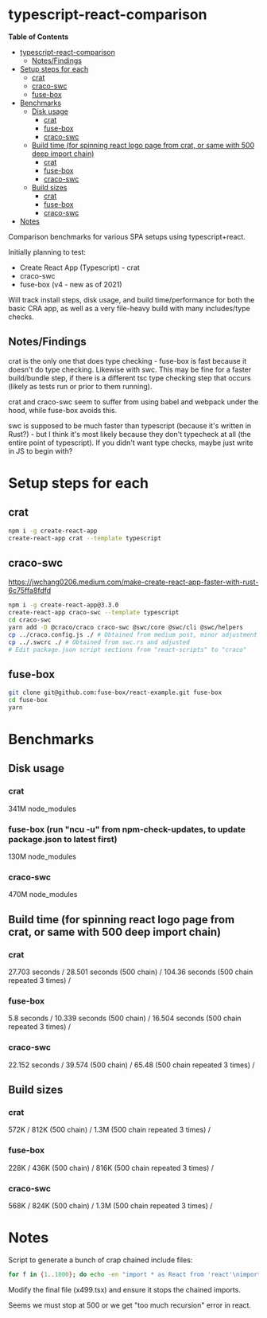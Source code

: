 # typescript-react-comparison

<!-- markdown-toc start - Don't edit this section. Run M-x markdown-toc-refresh-toc -->
**Table of Contents**

- [typescript-react-comparison](#typescript-react-comparison)
    - [Notes/Findings](#notesfindings)
- [Setup steps for each](#setup-steps-for-each)
    - [crat](#crat)
    - [craco-swc](#craco-swc)
    - [fuse-box](#fuse-box)
- [Benchmarks](#benchmarks)
    - [Disk usage](#disk-usage)
        - [crat](#crat-1)
        - [fuse-box](#fuse-box-1)
        - [craco-swc](#craco-swc-1)
    - [Build time (for spinning react logo page from crat, or same with 500 deep import chain)](#build-time-for-spinning-react-logo-page-from-crat-or-same-with-500-deep-import-chain)
        - [crat](#crat-2)
        - [fuse-box](#fuse-box-2)
        - [craco-swc](#craco-swc-2)
    - [Build sizes](#build-sizes)
        - [crat](#crat-3)
        - [fuse-box](#fuse-box-3)
        - [craco-swc](#craco-swc-3)
- [Notes](#notes)

<!-- markdown-toc end -->

Comparison benchmarks for various SPA setups using typescript+react.

Initially planning to test:

- Create React App (Typescript) - crat
- craco-swc
- fuse-box (v4 - new as of 2021)

Will track install steps, disk usage, and build time/performance for
both the basic CRA app, as well as a very file-heavy build with many
includes/type checks.

## Notes/Findings
crat is the only one that does type checking - fuse-box is fast because
it doesn't do type checking.  Likewise with swc.  This may be fine for
a faster build/bundle step, if there is a different tsc type checking
step that occurs (likely as tests run or prior to them running).

crat and craco-swc seem to suffer from using babel and webpack
under the hood, while fuse-box avoids this.

swc is supposed to be much faster than typescript (because it's
written in Rust?) - but I think it's most likely because they don't
typecheck at all (the entire point of typescript).  If you didn't want
type checks, maybe just write in JS to begin with?


# Setup steps for each
## crat

```sh
npm i -g create-react-app
create-react-app crat --template typescript
```

## craco-swc
https://jwchang0206.medium.com/make-create-react-app-faster-with-rust-6c75ffa8fdfd

```sh
npm i -g create-react-app@3.3.0
create-react-app craco-swc --template typescript
cd craco-swc
yarn add -D @craco/craco craco-swc @swc/core @swc/cli @swc/helpers
cp ../craco.config.js ./ # Obtained from medium post, minor adjustment required
cp ../.swcrc ./ # Obtained from swc.rs and adjusted
# Edit package.json script sections from "react-scripts" to "craco"
```

## fuse-box

```sh
git clone git@github.com:fuse-box/react-example.git fuse-box
cd fuse-box
yarn
```


# Benchmarks

## Disk usage
### crat
341M node_modules

### fuse-box (run "ncu -u" from npm-check-updates, to update package.json to latest first)
130M node_modules

### craco-swc
470M node_modules

## Build time (for spinning react logo page from crat, or same with 500 deep import chain)
### crat
27.703 seconds /
28.501 seconds (500 chain) /
104.36 seconds (500 chain repeated 3 times) /

### fuse-box
5.8 seconds /
10.339 seconds (500 chain) /
16.504 seconds (500 chain repeated 3 times) /

### craco-swc
22.152 seconds /
39.574 (500 chain) /
65.48 (500 chain repeated 3 times) /

## Build sizes
### crat
572K /
812K (500 chain) /
1.3M (500 chain repeated 3 times) /

### fuse-box
228K /
436K (500 chain) /
816K (500 chain repeated 3 times) /

### craco-swc
568K /
824K (500 chain) /
1.3M (500 chain repeated 3 times) /

# Notes

Script to generate a bunch of crap chained include files:

```sh
for f in {1..1000}; do echo -en "import * as React from 'react'\nimport X from './x$(echo $f+1|bc -q)'\nexport default class Y extends React.Component {render() { return <span><X />$f</span>; }}\n" > x$f.tsx; done
```

Modify the final file (x499.tsx) and ensure it stops the chained imports.

Seems we must stop at 500 or we get "too much recursion" error in react.

